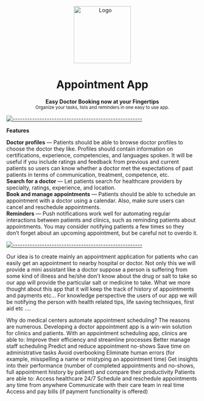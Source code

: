 <p align="center">
  <img src="https://pngimg.com/uploads/stethoscope/stethoscope_PNG39.png" alt="Logo" width="150" height="150" />
</p>
<h1 align="center">Appointment App</h1>
<p align="center">
  <b>Easy Doctor Booking now at your Fingertips</b></br>
  <sub>Organize your tasks, lists and reminders in one easy to use app.<sub>
</p>
 
 [![-----------------------------------------------------](https://raw.githubusercontent.com/andreasbm/readme/master/assets/lines/colored.png)](#table-of-contents)
 
**Features**<br />
 
**Doctor profiles** — Patients should be able to browse doctor profiles to choose the doctor they like. Profiles should contain information on certifications, experience, competencies, and languages spoken. It will be useful if you include ratings and feedback from previous and current patients so users can know whether a doctor met the expectations of past patients in terms of communication, treatment, competence, etc. <br />
**Search for a doctor** — Let patients search for healthcare providers by specialty, ratings, experience, and location.<br />
**Book and manage appointments** — Patients should be able to schedule an appointment with a doctor using a calendar. Also, make sure users can cancel and reschedule appointments.<br />
**Reminders** — Push notifications work well for automating regular interactions between patients and clinics, such as reminding patients about appointments. You may consider notifying patients a few times so they don’t forget about an upcoming appointment, but be careful not to overdo it.<br />

[![-----------------------------------------------------](https://raw.githubusercontent.com/andreasbm/readme/master/assets/lines/colored.png)](#table-of-contents)

Our idea is to create mainly an appointment application for patients who can easily get an appointment to nearby hospital or doctor.
Not only this we will provide a mini assistant like a doctor suppose a person is suffering from some kind of illness and he/she don't know about the drug or salt to take so our app will provide the particular salt or medicine to take. 
What we more thought about this app that it will keep the track of history of appointments and payments etc...
For knowledge perspective the users of our app we will be notifying the person with health related tips, life saving techniques, first aid etc ....

Why do medical centers automate appointment scheduling? The reasons are numerous. Developing a doctor appointment app is a win-win solution for clinics and patients.
With an appointment scheduling app, clinics are able to:
Improve their efficiency and streamline processes
Better manage staff scheduling
Predict and reduce appointment no-shows
Save time on administrative tasks
Avoid overbooking
Eliminate human errors (for example, misspelling a name or mistyping an appointment time)
Get insights into their performance (number of completed appointments and no-shows, full appointment history by patient) and compare their productivity
Patients are able to:
Access healthcare 24/7
Schedule and reschedule appointments any time from anywhere
Communicate with their care team in real time
Access and pay bills (if payment functionality is offered)
